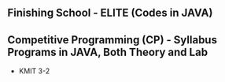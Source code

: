 ## Finishing School - ELITE (Codes in JAVA)
## Competitive Programming (CP) - Syllabus Programs in JAVA, Both Theory and Lab
- KMIT 3-2